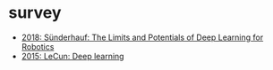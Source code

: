 # survey

* [2018: Sünderhauf: The Limits and Potentials of Deep Learning for Robotics](?)
* [2015: LeCun: Deep learning](https://www.nature.com/articles/nature14539)
